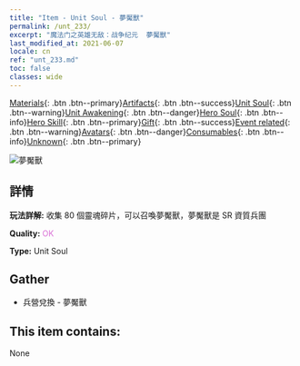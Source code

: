 ```yaml
---
title: "Item - Unit Soul - 夢魘獸"
permalink: /unt_233/
excerpt: "魔法门之英雄无敌：战争纪元  夢魘獸"
last_modified_at: 2021-06-07
locale: cn
ref: "unt_233.md"
toc: false
classes: wide
---
```

 [Materials](/ItemsCN/){: .btn .btn--primary}[Artifacts](/ItemsCN/Artifacts/){: .btn .btn--success}[Unit Soul](/ItemsCN/UnitSoul/){: .btn .btn--warning}[Unit Awakening](/ItemsCN/UnitAwakening/){: .btn .btn--danger}[Hero Soul](/ItemsCN/HeroSoul/){: .btn .btn--info}[Hero Skill](/ItemsCN/HeroSkill/){: .btn .btn--primary}[Gift](/ItemsCN/Gift/){: .btn .btn--success}[Event related](/ItemsCN/Events/){: .btn .btn--warning}[Avatars](/ItemsCN/Avatars/){: .btn .btn--danger}[Consumables](/ItemsCN/Consumables/){: .btn .btn--info}[Unknown](/ItemsCN/Unknown/){: .btn .btn--primary}

 ![夢魘獸](/images/u/ti_mengyanshou.jpg)

## 詳情
 **玩法詳解:** 收集 80 個靈魂碎片，可以召喚夢魘獸，夢魘獸是 SR 資質兵團

 **Quality:** <span style="color: #DA70D6">OK</span>

 **Type:** Unit Soul

## Gather

*    兵營兌換 - 夢魘獸 

## This item contains:

  None

